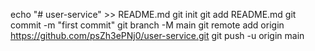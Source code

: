 echo "# user-service" >> README.md
git init
git add README.md
git commit -m "first commit"
git branch -M main
git remote add origin https://github.com/psZh3ePNj0/user-service.git
git push -u origin main
